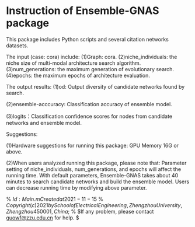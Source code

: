 # Instruction of Ensemble-GNAS package

This package includes Python scripts and several citation networks datasets.

The input (case: cora) include: (1)Graph: cora. (2)niche_individuals:  the niche size of multi-modal architecture search algorithm. (3)num_generations: the maximum generation of  evolutionary search. (4)epochs: the maximum epochs of architecture evaluation.

The output results: (1)od: Output diversity of candidate networks found by search.

(2)ensemble-acccuracy: Classification accuracy of ensemble model.

(3)logits：Classification confidence scores for nodes from candidate networks and ensemble model.

Suggestions:

(1)Hardware suggestions for running this package: GPU Memory 16G or above.

(2)When users analyzed running this package, please note that:
Parameter setting of niche_individuals, num_generations, and epochs will affect the running time. With default parameters, Ensemble-GNAS takes about 40 minutes to search candidate networks and build the ensemble model. Users can decrease running time by modifying above parameter.

%    $Id: Main.m Created at 2021-11-15$ 
%   $Copyright (c) 2021 by School of Electrical Engineering, Zhengzhou University, Zhengzhou 450001, China$; 
%    $If any problem, please contact guowf@zzu.edu.cn for help. $

